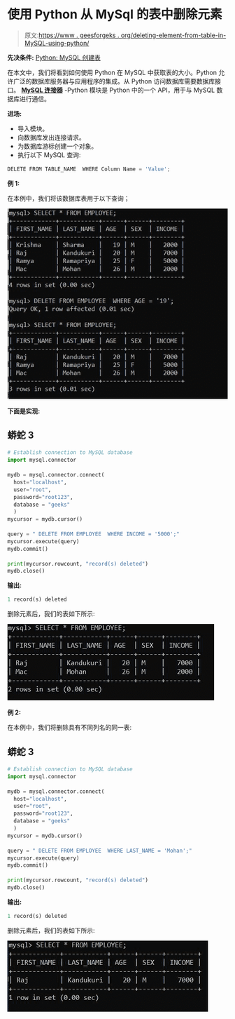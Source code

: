 # 使用 Python 从 MySql 的表中删除元素

> 原文:[https://www . geesforgeks . org/deleting-element-from-table-in-MySQL-using-python/](https://www.geeksforgeeks.org/deleting-element-from-table-in-mysql-using-python/)

**先决条件:** [Python: MySQL 创建表](https://www.geeksforgeeks.org/python-mysql-create-table/)

在本文中，我们将看到如何使用 Python 在 MySQL 中获取表的大小。Python 允许广泛的数据库服务器与应用程序的集成。从 Python 访问数据库需要数据库接口。 [**MySQL 连接器**](https://www.geeksforgeeks.org/mysql-connector-python-module-in-python/) -Python 模块是 Python 中的一个 API，用于与 MySQL 数据库进行通信。

**进场:**

*   导入模块。
*   向数据库发出连接请求。
*   为数据库游标创建一个对象。
*   执行以下 MySQL 查询:

```py
DELETE FROM TABLE_NAME  WHERE Column Name = 'Value';
```

**例 1:**

在本例中，我们将该数据库表用于以下查询；

![](img/b513abf2c62c3d72d4f0db474337ae89.png)

**下面是实现:**

## 蟒蛇 3

```py
# Establish connection to MySQL database
import mysql.connector

mydb = mysql.connector.connect(
  host="localhost",
  user="root",
  password="root123",
  database = "geeks"
  )
mycursor = mydb.cursor()

query = " DELETE FROM EMPLOYEE  WHERE INCOME = '5000';"
mycursor.execute(query)
mydb.commit()

print(mycursor.rowcount, "record(s) deleted")
mydb.close()
```

**输出:**

```py
1 record(s) deleted
```

删除元素后，我们的表如下所示:

![](img/3e7b6b05cdd5ded783ae7835dc86a736.png)

**例 2:**

在本例中，我们将删除具有不同列名的同一表:

## 蟒蛇 3

```py
# Establish connection to MySQL database
import mysql.connector

mydb = mysql.connector.connect(
  host="localhost",
  user="root",
  password="root123",
  database = "geeks"
  )
mycursor = mydb.cursor()

query = " DELETE FROM EMPLOYEE  WHERE LAST_NAME = 'Mohan';"
mycursor.execute(query)
mydb.commit()

print(mycursor.rowcount, "record(s) deleted")
mydb.close()
```

**输出:**

```py
1 record(s) deleted
```

删除元素后，我们的表如下所示:

![](img/07eca86be3b88d1311c71f423952228f.png)